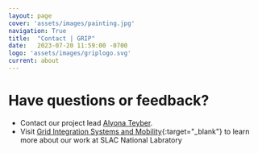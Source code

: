 ```yaml
---
layout: page
cover: 'assets/images/painting.jpg'
navigation: True
title:  "Contact | GRIP"
date:   2023-07-20 11:59:00 -0700
logo: 'assets/images/griplogo.svg'
current: about
---
```


# Have questions or feedback?
- Contact our project lead [Alyona Teyber](mailto:aivanova@slac.stanford.edu).
- Visit [Grid Integration Systems and Mobility](https://gismo.slac.stanford.edu/){:target="_blank"} to learn more about our work at SLAC National Labratory 